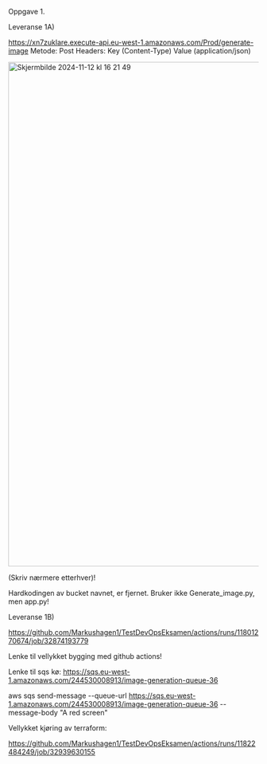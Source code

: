 Oppgave 1.

Leveranse 1A)

https://xn7zuklare.execute-api.eu-west-1.amazonaws.com/Prod/generate-image
Metode: Post
Headers: Key (Content-Type) Value (application/json)

<img width="1013" alt="Skjermbilde 2024-11-12 kl  16 21 49" src="https://github.com/user-attachments/assets/30148d8a-8de5-4e09-b6e0-5542a33d8bd8">

(Skriv nærmere etterhver)!

Hardkodingen av bucket navnet, er fjernet. Bruker ikke Generate_image.py, men app.py!


Leveranse 1B)

https://github.com/Markushagen1/TestDevOpsEksamen/actions/runs/11801270674/job/32874193779

Lenke til vellykket bygging med github actions!


Lenke til sqs kø:
https://sqs.eu-west-1.amazonaws.com/244530008913/image-generation-queue-36

aws sqs send-message --queue-url https://sqs.eu-west-1.amazonaws.com/244530008913/image-generation-queue-36 --message-body "A red screen"

Vellykket kjøring av terraform:

https://github.com/Markushagen1/TestDevOpsEksamen/actions/runs/11822484249/job/32939630155

